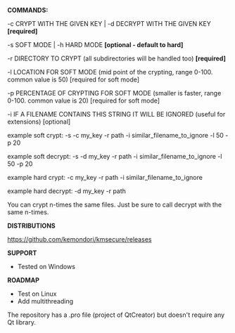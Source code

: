 **COMMANDS:**

-c CRYPT WITH THE GIVEN KEY | -d DECRYPT WITH THE GIVEN KEY **[required]**

-s SOFT MODE | -h HARD MODE **[optional - default to hard]**

-r DIRECTORY TO CRYPT (all subdirectories will be handled too) **[required]**

-l LOCATION FOR SOFT MODE (mid point of the crypting, range 0-100. common value is 50) [required for soft mode]

-p PERCENTAGE OF CRYPTING FOR SOFT MODE (smaller is faster, range 0-100. common value is 20) [required for soft mode]

-i IF A FILENAME CONTAINS THIS STRING IT WILL BE IGNORED (useful for extensions) [optional]

example soft crypt:
-s -c my_key -r path -i similar_filename_to_ignore -l 50 -p 20

example soft decrypt:
-s -d my_key -r path -i similar_filename_to_ignore -l 50 -p 20

example hard crypt:
-c my_key -r path -i similar_filename_to_ignore

example hard decrypt:
-d my_key -r path

You can crypt n-times the same files. Just be sure to call decrypt with the same n-times.

**DISTRIBUTIONS**

https://github.com/kemondori/kmsecure/releases

**SUPPORT**
- Tested on Windows

**ROADMAP**
- Test on Linux
- Add multithreading


The repository has a .pro file (project of QtCreator) but doesn't require any Qt library.
